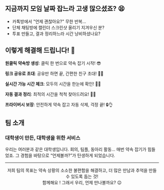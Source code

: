 ## 지금까지 모임 날짜 잡느라 고생 많으셨죠? 😫

- 카톡방에서 "언제 괜찮아요?" 무한 반복...
- 단체 채팅방에 캘린더 스크린샷 올리기 지겨우신 분?
- 투표 만들고, 결과 정리하느라 시간 낭비하셨나요?

## 이렇게 해결해 드립니다! 💪

**원클릭 약속방 생성**: 클릭 한 번으로 약속 잡기 시작! 😎

**링크 공유로 초대**: 공유만 하면 끝, 간편한 친구 초대! 🔗👥

**실시간 가능 시간 체크**: 모두의 시간을 한눈에 확인! 👀⏰

**자동 결과 정리**: 최적의 시간을 척척 찾아드려요! 🎯✨

**프라이버시 보장**: 안전하게 약속 잡고 자동 삭제, 걱정 끝! 🔒👌

## 팀 소개

### 대학생이 만든, 대학생을 위한 서비스

우리는 여러분과 같은 대학생입니다.  회의, 팀플, 동아리 활동...
매번 약속 잡기가 힘들었죠. 그 경험을 바탕으로 “언제볼까?”가 탄생하게 되었습니다.

---

<p align="center">
  저희 팀의 목표는 약속 상황의 소소한 불편함을 해결하고, 더 많은 만남과 추억을 만들 수 있도록 돕는 것!
  </br>
  함께해요 ! 그래서 우리, 언제 만나볼까요? 😉
</p>
